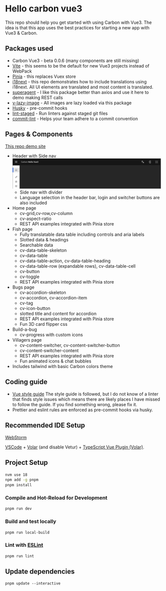 # Hello carbon vue3

This repo should help you get started with using Carbon with Vue3. The idea is that this app uses the best practices for starting a new app with Vue3 & Carbon.

## Packages used

- Carbon Vue3 - beta 0.0.6 (many components are still missing)
- [Vite](https://vitejs.dev/) - this seems to be the default for new Vue3 projects instead of WebPack
- [Pinia](https://pinia.vuejs.org/) - this replaces Vuex store
- [i18next](https://www.i18next.com/) - this repo demonstrates how to include translations using i18next. All UI elements are translated and most content is translated.
- [superagent](https://www.npmjs.com/package/superagent) - I like this package better than axios and use it here to demo making REST calls
- [v-lazy-image](https://www.npmjs.com/package/v-lazy-image) - All images are lazy loaded via this package
- [Husky](https://www.npmjs.com/package/husky) - pre-commit hooks
- [lint-staged](https://www.npmjs.com/package/lint-staged) - Run linters against staged git files
- [commit-lint](https://commitlint.js.org/#/) - Helps your team adhere to a commit convention

## Pages & Components

[This repo demo site](https://ibm.github.io/hello-carbon-vue3/)

- Header with Side nav ![header](docs/header-bar.jpg)
  - Side nav with divider
  - Language selection in the header bar, login and switcher buttons are also included
- Home page
  - cv-grid,cv-row,cv-column
  - cv-aspect-ratio
  - REST API examples integrated with Pinia store
- Fish page
  - Fully translatable data table including controls and aria labels
  - Slotted data & headings
  - Searchable data
  - cv-data-table-skeleton
  - cv-data-table
  - cv-data-table-action, cv-data-table-heading
  - cv-data-table-row (expandable rows), cv-data-table-cell
  - cv-button
  - cv-toggle
  - REST API examples integrated with Pinia store
- Bugs page
  - cv-accordion-skeleton
  - cv-accordion, cv-accordion-item
  - cv-tag
  - cv-icon-button
  - slotted title and content for accordion
  - REST API examples integrated with Pinia store
  - Fun 3D card flipper css
- Build-a-bug
  - cv-progress with custom icons
- Villagers page
  - cv-content-switcher, cv-content-switcher-button
  - cv-content-switcher-content
  - REST API examples integrated with Pinia store
  - Fun animated icons & chat bubbles
- Includes tailwind with basic Carbon colors theme

## Coding guide

- [Vue style guide](https://vuejs.org/style-guide/) The style guide is followed, but I do not know of a linter that finds style issues which means there are likely places I have missed to follow the guide. If you find something wrong, please fix it.
- Prettier and eslint rules are enforced as pre-commit hooks via husky.

## Recommended IDE Setup

[WebStorm](https://www.jetbrains.com/webstorm/)

[VSCode](https://code.visualstudio.com/) + [Volar](https://marketplace.visualstudio.com/items?itemName=Vue.volar) (and disable Vetur) + [TypeScript Vue Plugin (Volar)](https://marketplace.visualstudio.com/items?itemName=Vue.vscode-typescript-vue-plugin).

## Project Setup

```sh
nvm use 18
npm add -g pnpm
pnpm install
```

### Compile and Hot-Reload for Development

```sh
pnpm run dev
```

### Build and test locally

```sh
pnpm run local-build
```

### Lint with [ESLint](https://eslint.org/)

```sh
pnpm run lint
```

## Update dependencies

```shell
pnpm update --interactive
```
